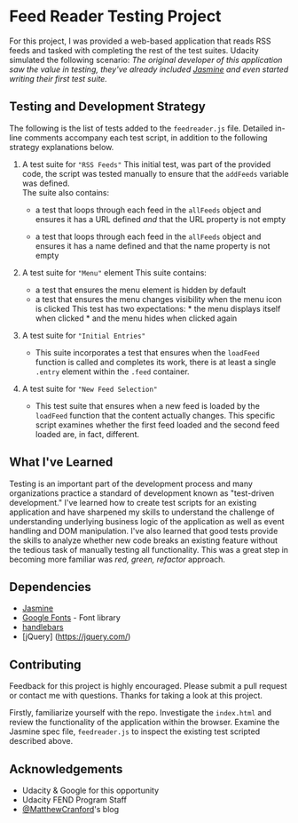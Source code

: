 # Feed Reader Testing Project

For this project, I was provided a web-based application that reads RSS feeds and tasked with completing the rest of the test suites. Udacity simulated the following scenario: _The original developer of this application saw the value in testing, they've already included [Jasmine](http://jasmine.github.io/) and even started writing their first test suite._

## Testing and Development Strategy

The following is the list of tests added to the `feedreader.js` file.
Detailed in-line comments accompany each test script, in addition to the following strategy explanations below.

1. A test suite for `"RSS Feeds"`
   This initial test, was part of the provided code, the script was tested manually to ensure that the `addFeeds` variable was defined.     
    The suite also contains:
    * a test that loops through each feed in the `allFeeds` object and ensures it has a URL defined _and_ that the URL property is not empty

    * a test that loops through each feed in the `allFeeds` object and ensures it has a name defined and that the name property is not empty

2. A test suite for `"Menu"` element
   This suite contains:
    * a test that ensures the menu element is hidden by default
    * a test that ensures the menu changes visibility when the menu icon is clicked
      This test has two expectations:
          * the menu displays itself when clicked
          * and the menu hides when clicked again

3. A test suite for `"Initial Entries"`
    * This suite incorporates a test that ensures when the `loadFeed` function is       called and completes its work, there is at least a single `.entry` element within the `.feed` container.

4. A test suite for `"New Feed Selection"`
    * This test suite that ensures when a new feed is loaded by the `loadFeed` function that the content actually changes. This specific script examines whether the first feed loaded and the second feed loaded are, in fact, different.

## What I've Learned

Testing is an important part of the development process and many organizations practice a standard of development known as "test-driven development." I've learned how to create test scripts for an existing application and have sharpened my skills to understand the challenge of understanding underlying business logic of the application as well as event handling and DOM manipulation. I've also learned that good tests provide the skills to analyze whether new code breaks an existing feature without the tedious task of manually testing all functionality. This was a great step in becoming more familiar was _red, green, refactor_ approach.

## Dependencies

- [Jasmine](http://jasmine.github.io/)
- [Google Fonts](https://fonts.google.com/) - Font library
- [handlebars](https://handlebarsjs.com/)
- [jQuery] (https://jquery.com/)

## Contributing

Feedback for this project is highly encouraged. Please submit a pull request or contact me with questions. Thanks for taking a look at this project.

Firstly, familiarize yourself with the repo. Investigate the `index.html` and review the functionality of the application within the browser. Examine the Jasmine spec file, `feedreader.js` to inspect the existing test scripted described above.


## Acknowledgements

- Udacity & Google for this opportunity
- Udacity FEND Program Staff
- [@MatthewCranford](https://github.com/matthewcranford)'s  blog
